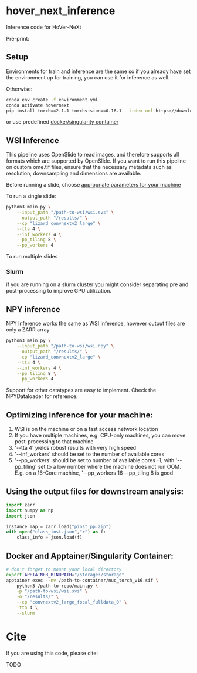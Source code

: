 # hover_next_inference
Inference code for HoVer-NeXt

Pre-print:



## Setup

Environments for train and inference are the same so if you already have set the environment up for training, you can use it for inference as well.

Otherwise: 

```bash
conda env create -f environment.yml
conda activate hovernext
pip install torch==2.1.1 torchvision==0.16.1 --index-url https://download.pytorch.org/whl/cu118
```

or use predefined [docker/singularity container](#docker-and-apptainersingularity-container)

## WSI Inference

This pipeline uses OpenSlide to read images, and therefore supports all formats which are supported by OpenSlide. If you want to run this pipeline on custom ome.tif files, ensure that the necessary metadata such as resolution, downsampling and dimensions are available.

Before running a slide, choose [appropriate parameters for your machine](#optimizing-inference-for-your-machine)

To run a single slide:

```bash
python3 main.py \
    --input_path "/path-to-wsi/wsi.svs" \
    --output_path "/results/" \
    --cp "lizard_convnextv2_large" \
    --tta 4 \
    --inf_workers 4 \
    --pp_tiling 8 \
    --pp_workers 4
```

To run multiple slides

### Slurm

if you are running on a slurm cluster you might consider separating pre and post-processing to improve GPU utilization.

## NPY inference

NPY Inference works the same as WSI inference, however output files are only a ZARR array

```bash
python3 main.py \
    --input_path "/path-to-wsi/wsi.npy" \
    --output_path "/results/" \
    --cp "lizard_convnextv2_large" \
    --tta 4 \
    --inf_workers 4 \
    --pp_tiling 8 \
    --pp_workers 4
```

Support for other datatypes are easy to implement. Check the NPYDataloader for reference.

## Optimizing inference for your machine:

1. WSI is on the machine or on a fast access network location
2. If you have multiple machines, e.g. CPU-only machines, you can move post-processing to that machine
3. '--tta 4' yields robust results with very high speed
4. '--inf_workers' should be set to the number of available cores
5. '--pp_workers' should be set to number of available cores -1, with '--pp_tiling' set to a low number where the machine does not run OOM. E.g. on a 16-Core machine, '--pp_workers 16 --pp_tiling 8 is good

## Using the output files for downstream analysis:

```python
import zarr
import numpy as np
import json

instance_map = zarr.load("pinst_pp.zip") 
with open("class_inst.json","r") as f:
    class_info = json.load(f)

```


## Docker and Apptainer/Singularity Container:

```bash
# don't forget to mount your local directory
export APPTAINER_BINDPATH="/storage:/storage"
apptainer exec --nv /path-to-container/nuc_torch_v16.sif \
    python3 /path-to-repo/main.py \
    -p "/path-to-wsi/wsi.svs" \
    -o "/results/" \
	--cp "convnextv2_large_focal_fulldata_0" \
    -tta 4 \
    --slurm


```

# Cite

If you are using this code, please cite:

TODO
